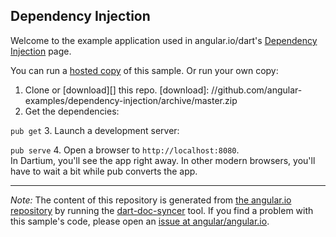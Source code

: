 

## Dependency Injection

Welcome to the example application used in angular.io/dart's
[Dependency Injection](https://angular.io/docs/dart/latest/guide/dependency-injection.html) page.

You can run a [hosted copy](http://angular-examples.github.io/dependency-injection) of this sample. Or run your own copy:

1. Clone or [download][] this repo.
   [download]: //github.com/angular-examples/dependency-injection/archive/master.zip
2. Get the dependencies:

  `pub get`
3. Launch a development server:

  `pub serve`
4. Open a browser to `http://localhost:8080`.<br/>
  In Dartium, you'll see the app right away. In other modern browsers,
  you'll have to wait a bit while pub converts the app.



-------------------------------------------------------

*Note:* The content of this repository is generated from
[the angular.io repository](//github.com/angular/angular.io/tree/master/public/docs/_examples/dependency-injection/dart) by running the
[dart-doc-syncer](//github.com/angular/dart-doc-syncer) tool.
If you find a problem with this sample's code, please open an
[issue at angular/angular.io](//github.com/angular/angular.io/issues/new?labels=dart,example&title=%5BDart%5D%5Bexample%5D%20guide/dependency-injection%3A%20).
